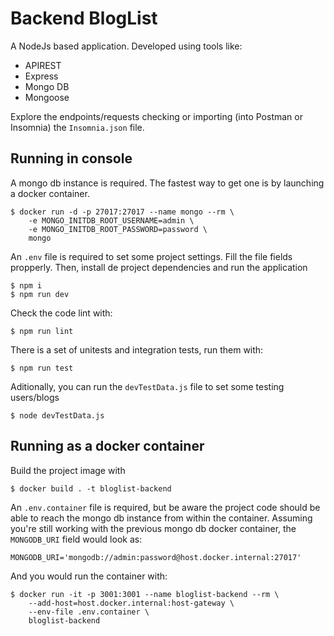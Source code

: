 # Backend BlogList
A NodeJs based application. Developed using tools like:
- APIREST
- Express
- Mongo DB
- Mongoose

Explore the endpoints/requests checking or importing (into Postman or Insomnia) the `Insomnia.json` file.

## Running in console
A mongo db instance is required. The fastest way to get one is by launching a docker container.
```console
$ docker run -d -p 27017:27017 --name mongo --rm \
    -e MONGO_INITDB_ROOT_USERNAME=admin \
    -e MONGO_INITDB_ROOT_PASSWORD=password \
    mongo
```
An `.env` file is required to set some project settings. Fill the file fields propperly. Then, install de project dependencies and run the application
```console 
$ npm i
$ npm run dev
```
Check the code lint with:
```console
$ npm run lint
```
There is a set of unitests and integration tests, run them with:
```console
$ npm run test
```
Aditionally, you can run the `devTestData.js` file to set some testing users/blogs
```console
$ node devTestData.js
```

## Running as a docker container
Build the project image with 
```console
$ docker build . -t bloglist-backend
```
An `.env.container` file is required, but be aware the project code should be able to reach the mongo db instance from within the container. Assuming you're still working with the previous mongo db docker container, the `MONGODB_URI` field would look as:
```
MONGODB_URI='mongodb://admin:password@host.docker.internal:27017'
```
And you would run the container with:
```console
$ docker run -it -p 3001:3001 --name bloglist-backend --rm \
    --add-host=host.docker.internal:host-gateway \
    --env-file .env.container \
    bloglist-backend
```
